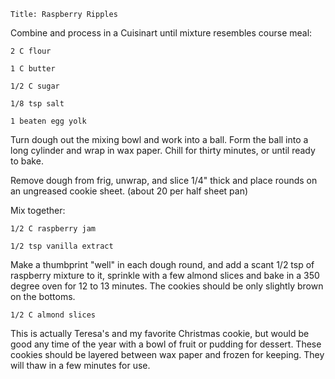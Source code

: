 ~~~ recipe-info
Title: Raspberry Ripples
~~~

Combine and process in a Cuisinart until mixture resembles course meal:

~~~ recipe-ingredients
2 C flour

1 C butter

1/2 C sugar

1/8 tsp salt

1 beaten egg yolk
~~~

Turn dough out the mixing bowl and work into a ball. Form the ball into a long cylinder and wrap in
wax paper. Chill for thirty minutes, or until ready to bake.

Remove dough from frig, unwrap, and slice 1/4" thick and place rounds on an ungreased cookie sheet.
(about 20 per half sheet pan)

Mix together:

~~~ recipe-ingredients
1/2 C raspberry jam

1/2 tsp vanilla extract
~~~

Make a thumbprint "well" in each dough round, and add a scant 1/2 tsp of raspberry mixture to it,
sprinkle with a few almond slices and bake in a 350 degree oven for 12 to 13 minutes. The cookies
should be only slightly brown on the bottoms.

~~~ recipe-ingredients
1/2 C almond slices
~~~

This is actually Teresa's and my favorite Christmas cookie, but would be good any time of the year
with a bowl of fruit or pudding for dessert. These cookies should be layered between wax paper and
frozen for keeping. They will thaw in a few minutes for use.
